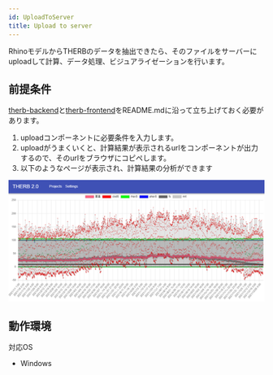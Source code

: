 ```yaml
---
id: UploadToServer
title: Upload to server
---
```


RhinoモデルからTHERBのデータを抽出できたら、そのファイルをサーバーにuploadして計算、データ処理、ビジュアライゼーションを行います。  

## 前提条件  
[therb-backend](https://github.com/becat-oss/therb-backend)と[therb-frontend](https://github.com/becat-oss/therb-frontend)をREADME.mdに沿って立ち上げておく必要があります。    

1. uploadコンポーネントに必要条件を入力します。  
1. uploadがうまくいくと、計算結果が表示されるurlをコンポーネントが出力するので、そのurlをブラウザにコピペします。  
1. 以下のようなページが表示され、計算結果の分析ができます  

![THERB-GH](../../static/img/therb-frontend.png)

## 動作環境

対応OS
- Windows
